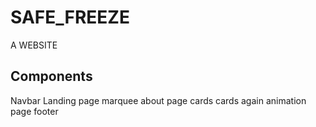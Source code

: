 # SAFE_FREEZE
A WEBSITE
##  Components
Navbar
Landing page
marquee
about page
cards
cards again
animation page
footer
